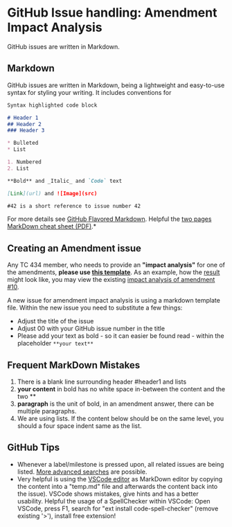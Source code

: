 # GitHub Issue handling: Amendment Impact Analysis

GitHub issues are written in Markdown.

## Markdown

GitHub issues are written in Markdown, being a lightweight and easy-to-use syntax for styling your writing. It includes conventions for

```markdown
Syntax highlighted code block

# Header 1
## Header 2
### Header 3

* Bulleted
* List

1. Numbered
2. List

**Bold** and _Italic_ and `Code` text

[Link](url) and ![Image](src)

#42 is a short reference to issue number 42
```

For more details see [GitHub Flavored Markdown](https://guides.github.com/features/mastering-markdown/).
Helpful the [two pages MarkDown cheat sheet (PDF)](https://guides.github.com/pdfs/markdown-cheatsheet-online.pdf).*

## Creating an Amendment issue

Any TC 434 member, who needs to provide an **"impact analysis"** for one of the amendments, **please use [this template](https://github.com/svanteschubert/CEN-TC-434/issues/new?assignees=SimonsPaul&labels=Impact+Analysis&template=Change_request_and_impact_analysis.md&title=Impact+Analysis+of+Amendment+%2300)**.  As an example, how the [result](https://github.com/svanteschubert/CEN-TC-434/issues?q=is%3Aissue+is%3Aopen+label%3A%22Impact+Analysis%22) might look like, you may view the existing [impact analysis of amendment #10](https://github.com/svanteschubert/CEN-TC-434/issues/52).

A new issue for amendment impact analysis is using a markdown template file.
Within the new issue you need to substitute a few things:

* Adjust the title of the issue
* Adjust 00 with your GitHub issue number in the title
* Please add your text as bold - so it can easier be found read - within the placeholder `**your text**`

## Frequent MarkDown Mistakes

1. There is a blank line surrounding header #header1 and lists
2. **your content** in bold has no white space in-between the content and the two **
3. **paragraph** is the unit of bold, in an amendment answer, there can be multiple paragraphs.
4. We are using lists. If the content below should be on the same level,
   you should a four space indent same as the list.

## GitHub Tips

* Whenever a label/milestone is pressed upon, all related issues are being listed. [More advanced searches](https://help.github.com/en/github/searching-for-information-on-github/searching-issues-and-pull-requests#search-by-label) are possible.
* Very helpful is using the [VSCode editor](https://code.visualstudio.com/download) as MarkDown editor by copying the content into a "temp.md" file and afterwards the content back into the issue). VSCode shows mistakes, give hints and has a better usability.
  Helpful the usage of a SpellChecker within VSCode: Open VSCode, press F1, search for "ext install code-spell-checker" (remove existing '>'), install free extension!
